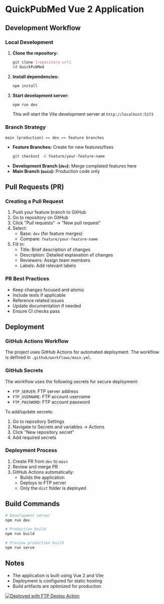 # QuickPubMed Vue 2 Application

## Development Workflow

### Local Development
1. **Clone the repository:**
   ```bash
   git clone [repository-url]
   cd QuickPubMed
   ```

2. **Install dependencies:**
   ```bash
   npm install
   ```

3. **Start development server:**
   ```bash
   npm run dev
   ```
   This will start the Vite development server at `http://localhost:5173`

### Branch Strategy

```
main (production) ←← dev ←← feature branches
```

- **Feature Branches:** Create for new features/fixes
  ```bash
  git checkout -b feature/your-feature-name
  ```
- **Development Branch (`dev`):** Merge completed features here
- **Main Branch (`main`):** Production code only

## Pull Requests (PR)

### Creating a Pull Request
1. Push your feature branch to GitHub
2. Go to repository on GitHub
3. Click "Pull requests" → "New pull request"
4. Select:
   - Base: `dev` (for feature merges)
   - Compare: `feature/your-feature-name`
5. Fill in:
   - Title: Brief description of changes
   - Description: Detailed explanation of changes
   - Reviewers: Assign team members
   - Labels: Add relevant labels

### PR Best Practices
- Keep changes focused and atomic
- Include tests if applicable
- Reference related issues
- Update documentation if needed
- Ensure CI checks pass

## Deployment

### GitHub Actions Workflow
The project uses GitHub Actions for automated deployment. The workflow is defined in `.github/workflows/main.yml`.

### GitHub Secrets
The workflow uses the following secrets for secure deployment:
- `FTP_SERVER`: FTP server address
- `FTP_USERNAME`: FTP account username
- `FTP_PASSWORD`: FTP account password

To add/update secrets:
1. Go to repository Settings
2. Navigate to Secrets and variables → Actions
3. Click "New repository secret"
4. Add required secrets

### Deployment Process
1. Create PR from `dev` to `main`
2. Review and merge PR
3. GitHub Actions automatically:
   - Builds the application
   - Deploys to FTP server
   - Only the `dist` folder is deployed

## Build Commands

```bash
# Development server
npm run dev

# Production build
npm run build

# Preview production build
npm run serve
```

## Notes
- The application is built using Vue 2 and Vite
- Deployment is configured for static hosting
- Build artifacts are optimized for production

[<img alt="Deployed with FTP Deploy Action" src="https://img.shields.io/badge/Deployed With-FTP DEPLOY ACTION-%3CCOLOR%3E?style=for-the-badge&color=0077b6">](https://github.com/SamKirkland/FTP-Deploy-Action)

